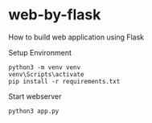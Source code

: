 # web-by-flask
How to build web application using Flask

Setup Environment
```
python3 -m venv venv
venv\Scripts\activate
pip install -r requirements.txt
```

Start webserver
```
python3 app.py
```
